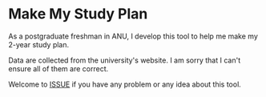 # Make My Study Plan

As a postgraduate freshman in ANU, I develop this tool to help me make my 2-year study plan.

Data are collected from the university's website. I am sorry that I can't ensure all of them are correct.

Welcome to [ISSUE](https://github.com/bridgeL/make_my_study_plan/issues) if you have any problem or any idea about this tool.
